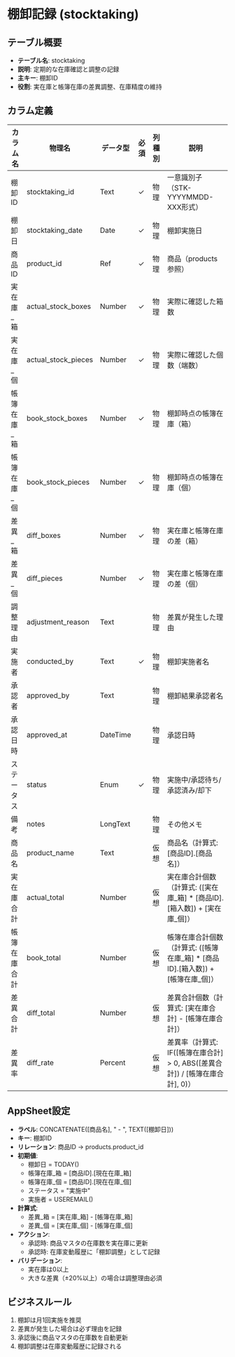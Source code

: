 # 棚卸記録 (stocktaking)

## テーブル概要
- **テーブル名**: stocktaking
- **説明**: 定期的な在庫確認と調整の記録
- **主キー**: 棚卸ID
- **役割**: 実在庫と帳簿在庫の差異調整、在庫精度の維持

## カラム定義

| カラム名 | 物理名 | データ型 | 必須 | 列種別 | 説明 |
|---------|--------|----------|------|--------|------|
| 棚卸ID | stocktaking_id | Text | ✓ | 物理 | 一意識別子（STK-YYYYMMDD-XXX形式） |
| 棚卸日 | stocktaking_date | Date | ✓ | 物理 | 棚卸実施日 |
| 商品ID | product_id | Ref | ✓ | 物理 | 商品（products参照） |
| 実在庫_箱 | actual_stock_boxes | Number | ✓ | 物理 | 実際に確認した箱数 |
| 実在庫_個 | actual_stock_pieces | Number | ✓ | 物理 | 実際に確認した個数（端数） |
| 帳簿在庫_箱 | book_stock_boxes | Number | ✓ | 物理 | 棚卸時点の帳簿在庫（箱） |
| 帳簿在庫_個 | book_stock_pieces | Number | ✓ | 物理 | 棚卸時点の帳簿在庫（個） |
| 差異_箱 | diff_boxes | Number | ✓ | 物理 | 実在庫と帳簿在庫の差（箱） |
| 差異_個 | diff_pieces | Number | ✓ | 物理 | 実在庫と帳簿在庫の差（個） |
| 調整理由 | adjustment_reason | Text | | 物理 | 差異が発生した理由 |
| 実施者 | conducted_by | Text | ✓ | 物理 | 棚卸実施者名 |
| 承認者 | approved_by | Text | | 物理 | 棚卸結果承認者名 |
| 承認日時 | approved_at | DateTime | | 物理 | 承認日時 |
| ステータス | status | Enum | ✓ | 物理 | 実施中/承認待ち/承認済み/却下 |
| 備考 | notes | LongText | | 物理 | その他メモ |
| 商品名 | product_name | Text | | 仮想 | 商品名（計算式: [商品ID].[商品名]） |
| 実在庫合計 | actual_total | Number | | 仮想 | 実在庫合計個数（計算式: ([実在庫_箱] * [商品ID].[箱入数]) + [実在庫_個]） |
| 帳簿在庫合計 | book_total | Number | | 仮想 | 帳簿在庫合計個数（計算式: ([帳簿在庫_箱] * [商品ID].[箱入数]) + [帳簿在庫_個]） |
| 差異合計 | diff_total | Number | | 仮想 | 差異合計個数（計算式: [実在庫合計] - [帳簿在庫合計]） |
| 差異率 | diff_rate | Percent | | 仮想 | 差異率（計算式: IF([帳簿在庫合計] > 0, ABS([差異合計]) / [帳簿在庫合計], 0)） |

## AppSheet設定
- **ラベル**: CONCATENATE([商品名], " - ", TEXT([棚卸日]))
- **キー**: 棚卸ID
- **リレーション**: 商品ID → products.product_id
- **初期値**:
  - 棚卸日 = TODAY()
  - 帳簿在庫_箱 = [商品ID].[現在在庫_箱]
  - 帳簿在庫_個 = [商品ID].[現在在庫_個]
  - ステータス = "実施中"
  - 実施者 = USEREMAIL()
- **計算式**:
  - 差異_箱 = [実在庫_箱] - [帳簿在庫_箱]
  - 差異_個 = [実在庫_個] - [帳簿在庫_個]
- **アクション**:
  - 承認時: 商品マスタの在庫数を実在庫に更新
  - 承認時: 在庫変動履歴に「棚卸調整」として記録
- **バリデーション**:
  - 実在庫は0以上
  - 大きな差異（±20%以上）の場合は調整理由必須

## ビジネスルール
1. 棚卸は月1回実施を推奨
2. 差異が発生した場合は必ず理由を記録
3. 承認後に商品マスタの在庫数を自動更新
4. 棚卸調整は在庫変動履歴に記録される